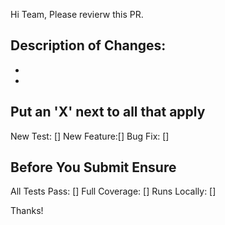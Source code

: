 Hi Team, Please revierw this PR. 

## Description of Changes:
*
*

## Put an 'X' next to all that apply
New Test: []
New Feature:[]
Bug Fix: []

## Before You Submit Ensure
All Tests Pass: []
Full Coverage: []
Runs Locally: []

Thanks! 
